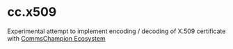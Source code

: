 # cc.x509
Experimental attempt to implement encoding / decoding of X.509 certificate with 
[CommsChampion Ecosystem](https://commschamp.github.io)
